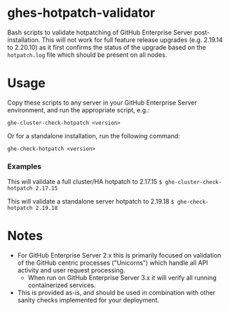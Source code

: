 # ghes-hotpatch-validator
Bash scripts to validate hotpatching of GitHub Enterprise Server post-installation. This will not work for full feature release upgrades (e.g. 2.19.14 to 2.20.10) as it first confirms the status of the upgrade based on the `hotpatch.log` file which should be present on all nodes.

# Usage

Copy these scripts to any server in your GitHub Enterprise Server environment, and run the appropriate script, e.g.:

`ghe-cluster-check-hotpatch <version>`

Or for a standalone installation, run the following command:

`ghe-check-hotpatch <version>`

### Examples

   This will validate a full cluster/HA hotpatch to 2.17.15
     `$ ghe-cluster-check-hotpatch 2.17.15`

   This will validate a standalone server hotpatch to 2.19.18
     `$ ghe-check-hotpatch 2.19.18`

# Notes

- For GitHub Enterprise Server 2.x this is primarily focused on validation of the GitHub centric processes ("Unicorns") which handle all API activity and user request processing.
  - When run on GitHub Enterprise Server 3.x it will verify all running containerized services.
- This is provided as-is, and should be used in combination with other sanity checks implemented for your deployment.

